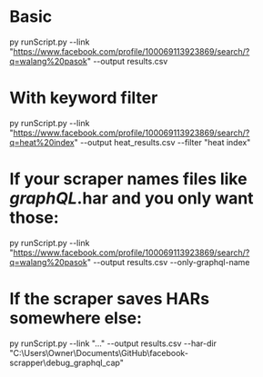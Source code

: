 # Basic
py runScript.py --link "https://www.facebook.com/profile/100069113923869/search/?q=walang%20pasok" --output results.csv

# With keyword filter
py runScript.py --link "https://www.facebook.com/profile/100069113923869/search/?q=heat%20index" --output heat_results.csv --filter "heat index"

# If your scraper names files like *graphQL*.har and you only want those:
py runScript.py --link "https://www.facebook.com/profile/100069113923869/search/?q=walang%20pasok" --output results.csv --only-graphql-name

# If the scraper saves HARs somewhere else:
py runScript.py --link "..." --output results.csv --har-dir "C:\Users\Owner\Documents\GitHub\facebook-scrapper\debug_graphql_cap"

